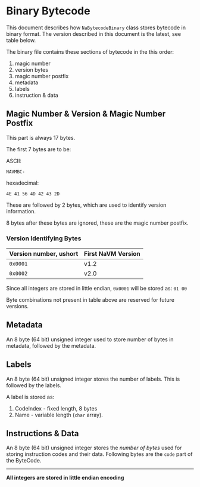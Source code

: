 # Binary Bytecode

This document describes how `NaBytecodeBinary` class stores bytecode in binary
format. The version described in this document is the latest, see table below.

The binary file contains these sections of bytecode in the this order:

1. magic number
2. version bytes
3. magic number postfix
4. metadata
7. labels
5. instruction & data

## Magic Number & Version & Magic Number Postfix

This part is always 17 bytes.

The first 7 bytes are to be:

ASCII:
```
NAVMBC-
```

hexadecimal:
```
4E 41 56 4D 42 43 2D
```
These are followed by 2 bytes, which are used to identify version information.

8 bytes after these bytes are ignored, these are the magic number postfix.

### Version Identifying Bytes

| Version number, ushort|	First NaVM Version		|
| --------------------- | --------------------- |
| 		`0x0001`					| 		v1.2							|
| 		`0x0002`					| 		v2.0							|

Since all integers are stored in little endian, `0x0001` will be stored as:
`01 00`

Byte combinations not present in table above are reserved for future versions.

## Metadata

An 8 byte (64 bit) unsigned integer used to store number of bytes in metadata,
followed by the metadata.

## Labels

An 8 byte (64 bit) unsigned integer stores the number of labels. This is
followed by the labels.

A label is stored as:

1. CodeIndex - fixed length, 8 bytes
2. Name - variable length (`char` array).

## Instructions & Data

An 8 byte (64 bit) unsigned integer stores the _number of bytes_ used for
storing instruction codes and their data. Following bytes are the `code` part
of the ByteCode.

---

**All integers are stored in little endian encoding**

